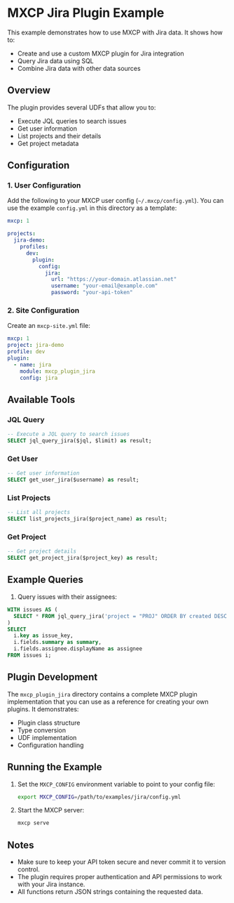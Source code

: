 # MXCP Jira Plugin Example

This example demonstrates how to use MXCP with Jira data. It shows how to:
- Create and use a custom MXCP plugin for Jira integration
- Query Jira data using SQL
- Combine Jira data with other data sources

## Overview

The plugin provides several UDFs that allow you to:
- Execute JQL queries to search issues
- Get user information
- List projects and their details
- Get project metadata

## Configuration

### 1. User Configuration

Add the following to your MXCP user config (`~/.mxcp/config.yml`). You can use the example `config.yml` in this directory as a template:

```yaml
mxcp: 1

projects:
  jira-demo:
    profiles:
      dev:
        plugin:
          config:
            jira:
              url: "https://your-domain.atlassian.net"
              username: "your-email@example.com"
              password: "your-api-token"
```

### 2. Site Configuration

Create an `mxcp-site.yml` file:

```yaml
mxcp: 1
project: jira-demo
profile: dev
plugin:
  - name: jira
    module: mxcp_plugin_jira
    config: jira
```

## Available Tools

### JQL Query
```sql
-- Execute a JQL query to search issues
SELECT jql_query_jira($jql, $limit) as result;
```

### Get User
```sql
-- Get user information
SELECT get_user_jira($username) as result;
```

### List Projects
```sql
-- List all projects
SELECT list_projects_jira($project_name) as result;
```

### Get Project
```sql
-- Get project details
SELECT get_project_jira($project_key) as result;
```

## Example Queries

1. Query issues with their assignees:
```sql
WITH issues AS (
  SELECT * FROM jql_query_jira('project = "PROJ" ORDER BY created DESC', 100)
)
SELECT 
  i.key as issue_key,
  i.fields.summary as summary,
  i.fields.assignee.displayName as assignee
FROM issues i;
```

## Plugin Development

The `mxcp_plugin_jira` directory contains a complete MXCP plugin implementation that you can use as a reference for creating your own plugins. It demonstrates:

- Plugin class structure
- Type conversion
- UDF implementation
- Configuration handling

## Running the Example

1. Set the `MXCP_CONFIG` environment variable to point to your config file:
   ```bash
   export MXCP_CONFIG=/path/to/examples/jira/config.yml
   ```

2. Start the MXCP server:
   ```bash
   mxcp serve
   ```

## Notes

- Make sure to keep your API token secure and never commit it to version control.
- The plugin requires proper authentication and API permissions to work with your Jira instance.
- All functions return JSON strings containing the requested data. 